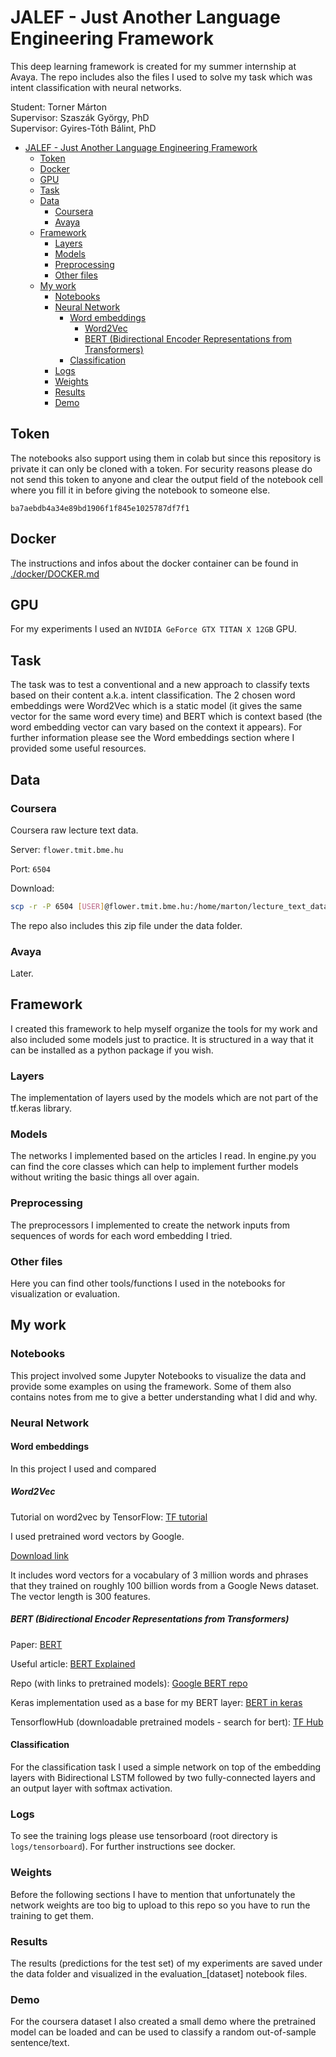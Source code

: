 # JALEF - Just Another Language Engineering Framework

This deep learning framework is created for my summer internship at Avaya. The repo includes also the files I used
to solve my task which was intent classification with neural networks.

Student: Torner Márton \
Supervisor: Szaszák György, PhD \
Supervisor: Gyires-Tóth Bálint, PhD

- [JALEF - Just Another Language Engineering Framework](#jalef-just-another-language-engineering-framework)
  - [Token](#token)
  - [Docker](#docker)
  - [GPU](#gpu)
  - [Task](#task)
  - [Data](#data)
    - [Coursera](#coursera)
    - [Avaya](#avaya)
  - [Framework](#framework)
    - [Layers](#layers)
    - [Models](#models)
    - [Preprocessing](#preprocessing)
    - [Other files](#other-files)
  - [My work](#my-work)
    - [Notebooks](#notebooks)
    - [Neural Network](#neural-network)
      - [Word embeddings](#word-embeddings)
        - [Word2Vec](#word2-vec)
        - [BERT (Bidirectional Encoder Representations from Transformers)](#bert-bidirectional-encoder-representations-from-transformers)
      - [Classification](#classification)
    - [Logs](#logs)
    - [Weights](#weights)
    - [Results](#results)
    - [Demo](#demo)


## Token

The notebooks also support using them in colab but since this repository is private it can only be cloned with a token. 
For security reasons please do not send this token to anyone and clear the output field of the notebook cell where you 
fill it in before giving the notebook to someone else.

```
ba7aebdb4a34e89bd1906f1f845e1025787df7f1
```

## Docker

The instructions and infos about the docker container can be found in [./docker/DOCKER.md](./docker/DOCKER.md)

## GPU

For my experiments I used an `NVIDIA GeForce GTX TITAN X 12GB` GPU.

## Task

The task was to test a conventional and a new approach to classify texts based on their content a.k.a. 
intent classification. The 2 chosen word embeddings were Word2Vec which is a static model (it gives the same vector 
for the same word every time) and BERT which is context based (the word embedding vector can vary based on the context 
it appears). For further information please see the Word embeddings section where I provided some useful resources.

## Data

### Coursera

Coursera raw lecture text data.

Server: `flower.tmit.bme.hu`

Port: `6504`

Download: 

```bash
scp -r -P 6504 [USER]@flower.tmit.bme.hu:/home/marton/lecture_text_data.zip ./coursera.zip
```

The repo also includes this zip file under the data folder.

### Avaya

Later.

## Framework

I created this framework to help myself organize the tools for my work and also included some models just to practice.
It is structured in a way that it can be installed as a python package if you wish.

### Layers

The implementation of layers used by the models which are not part of the tf.keras library.

### Models

The networks I implemented based on the articles I read. In engine.py you can find the core classes which can help to 
implement further models without writing the basic things all over again.

### Preprocessing

The preprocessors I implemented to create the network inputs from sequences of words for each word embedding I tried.

### Other files

Here you can find other tools/functions I used in the notebooks for visualization or evaluation.

## My work

### Notebooks

This project involved some Jupyter Notebooks to visualize the data and provide some examples on using the framework. 
Some of them also contains notes from me to give a better understanding what I did and why.

### Neural Network

#### Word embeddings

In this project I used and compared 

##### Word2Vec

Tutorial on word2vec by TensorFlow: [TF tutorial](https://www.tensorflow.org/tutorials/representation/word2vec)

I used pretrained word vectors by Google. 

[Download link](https://s3.amazonaws.com/dl4j-distribution/GoogleNews-vectors-negative300.bin.gz)

It includes word vectors for a vocabulary of 3 million words and phrases that they trained on roughly 100 billion words 
from a Google News dataset. The vector length is 300 features.

##### BERT (Bidirectional Encoder Representations from Transformers)

Paper: [BERT](https://arxiv.org/pdf/1810.04805.pdf)

Useful article: [BERT Explained](https://towardsdatascience.com/bert-explained-state-of-the-art-language-model-for-nlp-f8b21a9b6270)

Repo (with links to pretrained models): [Google BERT repo](https://github.com/google-research/bert)

Keras implementation used as a base for my BERT layer: [BERT in keras](https://towardsdatascience.com/bert-in-keras-with-tensorflow-hub-76bcbc9417b)

TensorflowHub (downloadable pretrained models - search for bert): [TF Hub](https://tfhub.dev)

#### Classification

For the classification task I used a simple network on top of the embedding layers with Bidirectional LSTM followed by 
two fully-connected layers and an output layer with softmax activation.

### Logs

To see the training logs please use tensorboard (root directory is `logs/tensorboard`). 
For further instructions see docker.

### Weights

Before the following sections I have to mention that unfortunately the network weights are too big to upload to this 
repo so you have to run the training to get them.

### Results

The results (predictions for the test set) of my experiments are saved under the data folder and visualized in the 
evaluation_[dataset] notebook files.

### Demo

For the coursera dataset I also created a small demo where the pretrained model can be loaded and can be used to 
classify a random out-of-sample sentence/text.